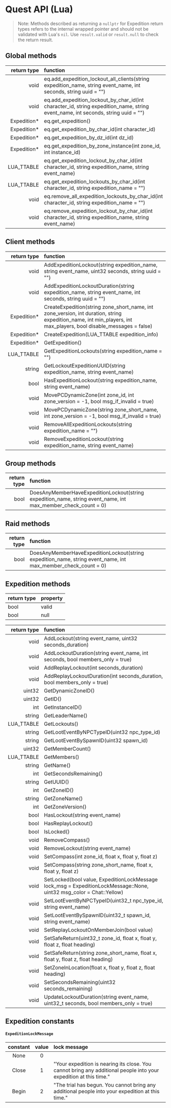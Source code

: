 # Quest API \(Lua\)

> Note: Methods described as returning a `nullptr` for Expedition return types refers to the internal wrapped pointer and should not be validated with Lua's `nil`. Use `result.valid` or `result.null` to check the return result.

## Global methods

| return type | function |
| ---: | :--- |
| void | eq.add\_expedition\_lockout\_all\_clients\(string expedition\_name, string event\_name, int seconds, string uuid = ""\) |
| void | eq.add\_expedition\_lockout\_by\_char\_id\(int character\_id, string expedition\_name, string event\_name, int seconds, string uuid = ""\) |
| Expedition\* | eq.get\_expedition\(\) |
| Expedition\* | eq.get\_expedition\_by\_char\_id\(int character\_id\) |
| Expedition\* | eq.get\_expedition\_by\_dz\_id\(int dz\_id\) |
| Expedition\* | eq.get\_expedition\_by\_zone\_instance\(int zone\_id, int instance\_id\) |
| LUA\_TTABLE | eq.get\_expedition\_lockout\_by\_char\_id\(int character\_id, string expedition\_name, string event\_name\) |
| LUA\_TTABLE | eq.get\_expedition\_lockouts\_by\_char\_id\(int character\_id, string expedition\_name = ""\) |
| void | eq.remove\_all\_expedition\_lockouts\_by\_char\_id\(int character\_id, string expedition\_name = ""\) |
| void | eq.remove\_expedition\_lockout\_by\_char\_id\(int character\_id, string expedition\_name, string event\_name\) |

## Client methods

| return type | function |
| ---: | :--- |
| void | AddExpeditionLockout\(string expedition\_name, string event\_name, uint32 seconds, string uuid = ""\) |
| void | AddExpeditionLockoutDuration\(string expedition\_name, string event\_name, int seconds, string uuid = ""\) |
| Expedition\* | CreateExpedition\(string zone\_short\_name, int zone\_version, int duration, string expedition\_name, int min\_players, int max\_players, bool disable\_messages = false\) |
| Expedition\* | CreateExpedition\(LUA\_TTABLE expedition\_info\) |
| Expedition\* | GetExpedition\(\) |
| LUA\_TTABLE | GetExpeditionLockouts\(string expedition\_name = ""\) |
| string | GetLockoutExpeditionUUID\(string expedition\_name, string event\_name\) |
| bool | HasExpeditionLockout\(string expedition\_name, string event\_name\) |
| void | MovePCDynamicZone\(int zone\_id, int zone\_version = -1, bool msg\_if\_invalid = true\) |
| void | MovePCDynamicZone\(string zone\_short\_name, int zone\_version = -1, bool msg\_if\_invalid = true\) |
| void | RemoveAllExpeditionLockouts\(string expedition\_name = ""\) |
| void | RemoveExpeditionLockout\(string expedition\_name, string event\_name\) |

## Group methods

| return type | function |
| ---: | :--- |
| bool | DoesAnyMemberHaveExpeditionLockout\(string expedition\_name, string event\_name, int max\_member\_check\_count = 0\) |

## Raid methods

| return type | function |
| ---: | :--- |
| bool | DoesAnyMemberHaveExpeditionLockout\(string expedition\_name, string event\_name, int max\_member\_check\_count = 0\) |

## Expedition methods

| return type | property |
| :--- | :--- |
| bool | valid |
| bool | null |

| return type | function |
| ---: | :--- |
| void | AddLockout\(string event\_name, uint32 seconds\_duration\) |
| void | AddLockoutDuration\(string event\_name, int seconds, bool members\_only = true\) |
| void | AddReplayLockout\(int seconds\_duration\) |
| void | AddReplayLockoutDuration\(int seconds\_duration, bool members\_only = true\) |
| uint32 | GetDynamicZoneID\(\) |
| uint32 | GetID\(\) |
| int | GetInstanceID\(\) |
| string | GetLeaderName\(\) |
| LUA\_TTABLE | GetLockouts\(\) |
| string | GetLootEventByNPCTypeID\(uint32 npc\_type\_id\) |
| string | GetLootEventBySpawnID\(uint32 spawn\_id\) |
| uint32 | GetMemberCount\(\) |
| LUA\_TTABLE | GetMembers\(\) |
| string | GetName\(\) |
| int | GetSecondsRemaining\(\) |
| string | GetUUID\(\) |
| int | GetZoneID\(\) |
| string | GetZoneName\(\) |
| int | GetZoneVersion\(\) |
| bool | HasLockout\(string event\_name\) |
| bool | HasReplayLockout\(\) |
| bool | IsLocked\(\) |
| void | RemoveCompass\(\) |
| void | RemoveLockout\(string event\_name\) |
| void | SetCompass\(int zone\_id, float x, float y, float z\) |
| void | SetCompass\(string zone\_short\_name, float x, float y, float z\) |
| void | SetLocked\(bool value, ExpeditionLockMessage lock\_msg = ExpeditionLockMessage::None, uint32 msg\_color = Chat::Yellow\) |
| void | SetLootEventByNPCTypeID\(uint32\_t npc\_type\_id, string event\_name\) |
| void | SetLootEventBySpawnID\(uint32\_t spawn\_id, string event\_name\) |
| void | SetReplayLockoutOnMemberJoin\(bool value\) |
| void | SetSafeReturn\(uint32\_t zone\_id, float x, float y, float z, float heading\) |
| void | SetSafeReturn\(string zone\_short\_name, float x, float y, float z, float heading\) |
| void | SetZoneInLocation\(float x, float y, float z, float heading\) |
| void | SetSecondsRemaining\(uint32 seconds\_remaining\) |
| void | UpdateLockoutDuration\(string event\_name, uint32\_t seconds, bool members\_only = true\) |

## Expedition constants <a id="expedition-constants"></a>

#### `ExpeditionLockMessage` <a id="expedition-lock-message"></a>

| constant | value | lock message |
| :---: | :---: | :--- |
| None | 0 |  |
| Close | 1 | "Your expedition is nearing its close. You cannot bring any additional people into your expedition at this time." |
| Begin | 2 | "The trial has begun. You cannot bring any additional people into your expedition at this time." |

